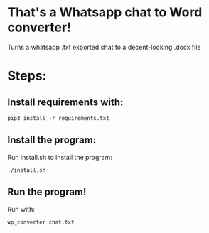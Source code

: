 # That's a Whatsapp chat to Word converter!
Turns a whatsapp .txt exported chat to a decent-looking .docx file

# Steps:
## Install requirements with:
`pip3 install -r requirements.txt`
## Install the program:
Run install.sh to install the program:

`./install.sh`
## Run the program!
Run with:

`wp_converter chat.txt`

